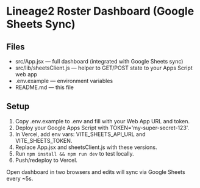 # Lineage2 Roster Dashboard (Google Sheets Sync)

## Files
- src/App.jsx — full dashboard (integrated with Google Sheets sync)
- src/lib/sheetsClient.js — helper to GET/POST state to your Apps Script web app
- .env.example — environment variables
- README.md — this file

## Setup
1. Copy .env.example to .env and fill with your Web App URL and token.
2. Deploy your Google Apps Script with TOKEN='my-super-secret-123'.
3. In Vercel, add env vars: VITE_SHEETS_API_URL and VITE_SHEETS_TOKEN.
4. Replace App.jsx and sheetsClient.js with these versions.
5. Run `npm install && npm run dev` to test locally.
6. Push/redeploy to Vercel.

Open dashboard in two browsers and edits will sync via Google Sheets every ~5s.
